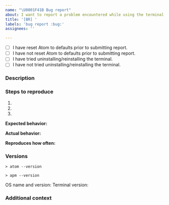 ```yaml
---
name: "\U0001F41B Bug report"
about: I want to report a problem encountered while using the terminal
title: '[BR] '
labels: 'bug report :bug:'
assignees: ''

---
```

<!-- Please fill all fields of this template it will helps us help you better.
     DO NOT REMOVE THE TITLE PREFIX
     Check the appropriate box below to the one that most suits the pull request. 
     To check, type an x in between the [ ] with no spaces i.e. GOOD -> [x] BAD -> [x ] OR [ x]-->
- [ ] I have reset Atom to defaults prior to submitting report.
- [ ] I have not reset Atom to defaults prior to submitting report.
- [ ] I have tried uninstalling/reinstalling the terminal.
- [ ] I have not tried uninstalling/reinstalling the terminal.
### Description
<!-- Add a description of the issue you are facing. -->


### Steps to reproduce
<!-- Fill in the numbered steps below with the information required until
the issue you are reporting became apparent. You can add more steps as needed. -->
1.
2.
3.


**Expected behavior:**
<!-- What did you expect to have happened -->


**Actual behavior:**
<!-- What actually happens -->


**Reproduces how often:**
<!-- What percentage of the time does it reproduce? -->


### Versions
<!-- You can get this information from the copy and pasting of the output of
`atom --version` and `apm --version` from the command line, pasted inside the ticked areas.
Also, please include the OS name and what version of the OS and
the terminal version you're running -->

```
> atom --version

```

```
> apm --version

```
OS name and version:
Terminal version:


### Additional context
<!-- Atom bug reports go here WITH any additional information like screenshots, gif captures
configuration, data or other Atom package lists, that might be necessary to reproduce the issue. -->

